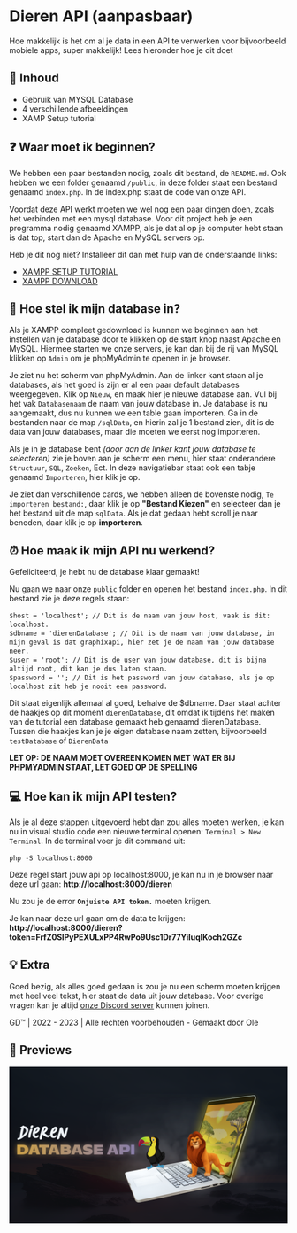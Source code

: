 # Dieren API (aanpasbaar)

Hoe makkelijk is het om al je data in een API te verwerken voor bijvoorbeeld mobiele apps, super makkelijk! Lees hieronder hoe je dit doet

## 📁 Inhoud

- Gebruik van MYSQL Database
- 4 verschillende afbeeldingen
- XAMP Setup tutorial

## ❓ Waar moet ik beginnen?

We hebben een paar bestanden nodig, zoals dit bestand, de `README.md`. Ook hebben we een folder genaamd `/public`, in deze folder staat een bestand genaamd `index.php`. In de index.php staat de code van onze API.

Voordat deze API werkt moeten we wel nog een paar dingen doen, zoals het verbinden met een mysql database.
Voor dit project heb je een programma nodig genaamd XAMPP, als je dat al op je computer hebt staan is dat top, start dan de Apache en MySQL servers op.

Heb je dit nog niet? Installeer dit dan met hulp van de onderstaande links:
- [XAMPP SETUP TUTORIAL](https://www.youtube.com/watch?v=VCHXCusltqI)
- [XAMPP DOWNLOAD](https://www.apachefriends.org/)

## 🔧 Hoe stel ik mijn database in?

Als je XAMPP compleet gedownload is kunnen we beginnen aan het instellen van je database door te klikken op de start knop naast Apache en MySQL.
Hiermee starten we onze servers, je kan dan bij de rij van MySQL klikken op `Admin` om je phpMyAdmin te openen in je browser.

Je ziet nu het scherm van phpMyAdmin. Aan de linker kant staan al je databases, als het goed is zijn er al een paar default databases weergegeven. 
Klik op `Nieuw`, en maak hier je nieuwe database aan. Vul bij het vak `Databasenaam` de naam van jouw database in.
Je database is nu aangemaakt, dus nu kunnen we een table gaan importeren. Ga in de bestanden naar de map `/sqlData`, en hierin zal je 1 bestand zien, dit is de data van jouw databases, maar die moeten we eerst nog importeren.

Als je in je database bent *(door aan de linker kant jouw database te selecteren)* zie je boven aan je scherm een menu, hier staat onderandere `Structuur`, `SQL`, `Zoeken`, Ect.
In deze navigatiebar staat ook een tabje genaamd `Importeren`, hier klik je op. 

Je ziet dan verschillende cards, we hebben alleen de bovenste nodig, `Te importeren bestand:`, daar klik je op **"Bestand Kiezen"** en selecteer dan je het bestand uit de map `sqlData`.
Als je dat gedaan hebt scroll je naar beneden, daar klik je op **importeren**.

## ⏰ Hoe maak ik mijn API nu werkend?

Gefeliciteerd, je hebt nu de database klaar gemaakt!

Nu gaan we naar onze `public` folder en openen het bestand `index.php`. In dit bestand zie je deze regels staan:

```
$host = 'localhost'; // Dit is de naam van jouw host, vaak is dit: localhost.
$dbname = 'dierenDatabase'; // Dit is de naam van jouw database, in mijn geval is dat graphixapi, hier zet je de naam van jouw database neer.
$user = 'root'; // Dit is de user van jouw database, dit is bijna altijd root, dit kan je dus laten staan.
$password = ''; // Dit is het password van jouw database, als je op localhost zit heb je nooit een password.
```

Dit staat eigenlijk allemaal al goed, behalve de $dbname. Daar staat achter de haakjes op dit moment `dierenDatabase`, dit omdat ik tijdens het maken van de tutorial een database gemaakt heb genaamd dierenDatabase. Tussen die haakjes kan je je eigen database naam zetten, bijvoorbeeld `testDatabase` of `DierenData`

**LET OP: DE NAAM MOET OVEREEN KOMEN MET WAT ER BIJ PHPMYADMIN STAAT, LET GOED OP DE SPELLING**

## 💻 Hoe kan ik mijn API testen?

Als je al deze stappen uitgevoerd hebt dan zou alles moeten werken, je kan nu in visual studio code een nieuwe terminal openen: `Terminal > New Terminal`.
In de terminal voer je dit command uit:

```
php -S localhost:8000
```

Deze regel start jouw api op localhost:8000, je kan nu in je browser naar deze url gaan:
**http://localhost:8000/dieren**

Nu zou je de error **`Onjuiste API token.`** moeten krijgen.

Je kan naar deze url gaan om de data te krijgen:
**http://localhost:8000/dieren?token=FrfZ0SIPyPEXULxPP4RwPo9Usc1Dr77YiIuqIKoch2GZc**

## 💡 Extra

Goed bezig, als alles goed gedaan is zou je nu een scherm moeten krijgen met heel veel tekst, hier staat de data uit jouw database. Voor overige vragen kan je altijd [onze Discord server](https://discord.graphix-development.nl/) kunnen joinen.

GD™️ | 2022 - 2023 | Alle rechten voorbehouden - Gemaakt door Ole

## 📸 Previews

![Graphix Development](/Dieren_API.png "Graphix Development")

